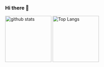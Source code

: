 ### Hi there 👋

<p align="left"> 
  <img alt="github stats" height="150px" src="https://github-readme-stats.vercel.app/api?username=kai-Bomb&theme=onedark&show_icons=ture" />
  <img alt="Top Langs" height="150px" src="https://github-readme-stats.vercel.app/api/top-langs/?username=kai-Bomb&layout=compact&show_icons=true&theme=onedark" />
</p>
